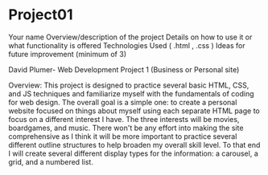 # Project01
Your name
Overview/description of the project
Details on how to use it or what functionality is offered
Technologies Used ( .html , .css )
Ideas for future improvement (minimum of 3)

David Plumer- Web Development Project 1 (Business or Personal site)

Overview:
   This project is designed to practice several basic HTML, CSS, and JS techniques and familiarize myself with the fundamentals of 
coding for web design. The overall goal is a simple one: to create a personal website focused on things about myself using each separate HTML page to 
focus on a different interest I have. The three interests will be movies, boardgames, and music. There won't be any effort into making the site comprehensive
as I think it will be more important to practice several different outline structures to help broaden my overall skill level. To that end I will create several different display types for the information: a carousel, a grid, and a numbered list. 